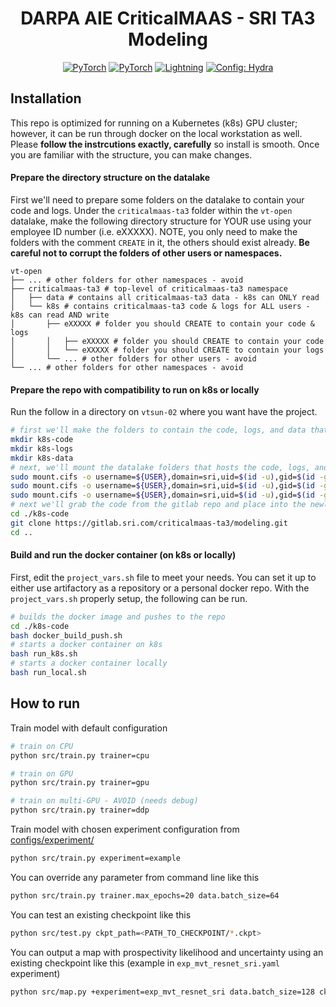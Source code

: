 <div align="center">

# DARPA AIE CriticalMAAS - SRI TA3 Modeling
<a href="https://pytorch.org/get-started/locally/"><img alt="PyTorch" src="https://img.shields.io/badge/Python 3.8-3670A0?logo=python&logoColor=ffdd54"></a>
<a href="https://pytorch.org/get-started/locally/"><img alt="PyTorch" src="https://img.shields.io/badge/PyTorch-ee4c2c?logo=pytorch&logoColor=white"></a>
<a href="https://pytorchlightning.ai/"><img alt="Lightning" src="https://img.shields.io/badge/-Lightning-792ee5?logo=pytorchlightning&logoColor=white"></a>
<a href="https://hydra.cc/"><img alt="Config: Hydra" src="https://img.shields.io/badge/Config-Hydra-89b8cd"></a>

</div>

## Installation
This repo is optimized for running on a Kubernetes (k8s) GPU cluster; however, it can be run through docker on the local workstation as well. Please **follow the instrcutions exactly, carefully** so install is smooth. Once you are familiar with the structure, you can make changes.
#### Prepare the directory structure on the datalake
First we'll need to prepare some folders on the datalake to contain your code and logs. Under the `criticalmaas-ta3` folder within the `vt-open` datalake, make the following directory structure for YOUR use using your employee ID number (i.e. eXXXXX). NOTE, you only need to make the folders with the comment `CREATE` in it, the others should exist already. **Be careful not to corrupt the folders of other users or namespaces.**
```
vt-open
├── ... # other folders for other namespaces - avoid
├── criticalmaas-ta3 # top-level of criticalmaas-ta3 namespace
│   ├── data # contains all criticalmaas-ta3 data - k8s can ONLY read
│   └── k8s # contains criticalmaas-ta3 code & logs for ALL users - k8s can read AND write
│       ├── eXXXXX # folder you should CREATE to contain your code & logs
│       │   ├── eXXXXX # folder you should CREATE to contain your code
│       │   └── eXXXXX # folder you should CREATE to contain your logs
│       └── ... # other folders for other users - avoid
└── ... # other folders for other namespaces - avoid
```
#### Prepare the repo with compatibility to run on k8s or locally
Run the follow in a directory on `vtsun-02` where you want have the project.
```bash
# first we'll make the folders to contain the code, logs, and data that k8s can access
mkdir k8s-code
mkdir k8s-logs
mkdir k8s-data
# next, we'll mount the datalake folders that hosts the code, logs, and data - which k8s will have access to
sudo mount.cifs -o username=${USER},domain=sri,uid=$(id -u),gid=$(id -g) //datalake-pr-smb.sri.com/vt-open/criticalmaas-ta3/k8s/${USER}/code ./k8s-code
sudo mount.cifs -o username=${USER},domain=sri,uid=$(id -u),gid=$(id -g) //datalake-pr-smb.sri.com/vt-open/criticalmaas-ta3/k8s/${USER}/logs ./k8s-logs
sudo mount.cifs -o username=${USER},domain=sri,uid=$(id -u),gid=$(id -g) //datalake-pr-smb.sri.com/vt-open/criticalmaas-ta3/data ./k8s-data
# next we'll grab the code from the gitlab repo and place into the newly generated code folder
cd ./k8s-code
git clone https://gitlab.sri.com/criticalmaas-ta3/modeling.git
cd ..
```
#### Build and run the docker container (on k8s or locally)
First, edit the `project_vars.sh` file to meet your needs. You can set it up to either use artifactory as a repository or a personal docker repo. With the `project_vars.sh` properly setup, the following can be run.
```bash
# builds the docker image and pushes to the repo
cd ./k8s-code
bash docker_build_push.sh
# starts a docker container on k8s
bash run_k8s.sh
# starts a docker container locally
bash run_local.sh
```
## How to run

Train model with default configuration

```bash
# train on CPU
python src/train.py trainer=cpu

# train on GPU
python src/train.py trainer=gpu

# train on multi-GPU - AVOID (needs debug)
python src/train.py trainer=ddp
```

Train model with chosen experiment configuration from [configs/experiment/](configs/experiment/)

```bash
python src/train.py experiment=example
```

You can override any parameter from command line like this

```bash
python src/train.py trainer.max_epochs=20 data.batch_size=64
```

You can test an existing checkpoint like this

```bash
python src/test.py ckpt_path=<PATH_TO_CHECKPOINT/*.ckpt>
```

You can output a map with prospectivity likelihood and uncertainty using an existing checkpoint like this (example in `exp_mvt_resnet_sri.yaml` experiment)

```bash
python src/map.py +experiment=exp_mvt_resnet_sri data.batch_size=128 ckpt_path=<PATH_TO_CHECKPOINT/*.ckpt>
```
